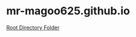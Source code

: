 <!Doctype html>
<h1>mr-magoo625.github.io</h1>
<a href="/Root_Directory_Folder" target="_self">Root Directory Folder</a>
